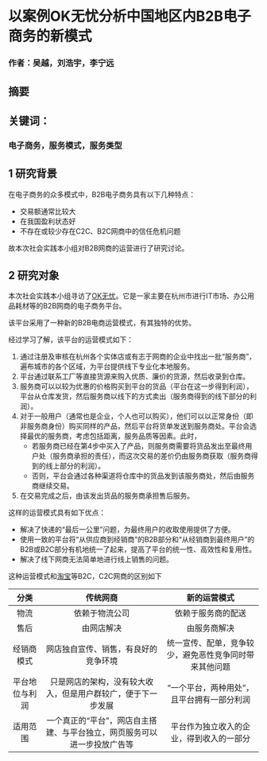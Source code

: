 # 以案例OK无忧分析中国地区内B2B电子商务的新模式

### 作者：吴越，刘浩宇，李宁远

## 摘要

## 关键词：
### 电子商务，服务模式，服务类型

## 1 研究背景

在电子商务的众多模式中，B2B电子商务具有以下几种特点：

* 交易额通常比较大
* 在我国盈利状态好
* 不存在或较少存在C2C、B2C网商中的信任危机问题

故本次社会实践本小组对B2B网商的运营进行了研究讨论。

## 2 研究对象

本次社会实践本小组寻访了[OK无忧](https://www.okwuyou.com/)。它是一家主要在杭州市进行IT市场、办公用品耗材等的B2B网商的电子商务平台。

该平台采用了一种新的B2B电商运营模式，有其独特的优势。

经过学习了解，该平台的运营模式如下：

1. 通过注册及审核在杭州各个实体店或有志于网商的企业中找出一批“服务商”，遍布城市的各个区域，为平台提供线下专业化本地服务。
1. 平台通过联系工厂等直接货源来购入优质、廉价的货源，然后收录到仓库。
1. 服务商可以以较为优惠的价格购买到平台的货品（平台在这一步得到利润），平台从仓库发货，然后服务商以线下的方式卖出（服务商得到的线下部分的利润）。
1. 对于一般用户（通常也是企业，个人也可以购买），他们可以以正常身份（即非服务商身份）购买同样的产品，然后平台将货单发送到服务商处。平台会选择最优的服务商，考虑包括距离，服务品质等因素。此时，
	* 若服务商已经在第4步中买入了产品，则服务商需要将货品发出至最终用户处（服务商承担的责任），而这次交易的差价仍由服务商获取（服务商得到的线上部分的利润）。
	* 否则，平台会通过各种渠道将仓库中的货品发到该服务商处，然后由服务商继续交易。
1. 在交易完成之后，由该发出货品的服务商承担售后服务。

这样的运营模式具有如下优点：

* 解决了快递的“最后一公里”问题，为最终用户的收取使用提供了方便。
* 使用一致的平台将“从供应商到经销商”的B2B部分和“从经销商到最终用户”的B2B或B2C部分有机地统一了起来，提高了平台的统一性、高效性和复用性。
* 解决了线下网商无法简单地进行线上销售的问题。

这种运营模式和[淘宝](https://taobao.com/)等B2C，C2C网商的区别如下

分类| 传统网商 | 新的运营模式
:-:|:-:|:-:
物流| 依赖于物流公司 | 依赖于服务商的配送
售后| 由网店解决 | 由服务商解决
经销商模式|网店独自宣传、销售，有良好的竞争环境|统一宣传、配单，竞争较少，避免恶性竞争同时带来其他问题
平台地位与利润|只是网店的架构，没有较大收入，但是用户群较广，便于下一步发展|“一个平台，两种用处”，且平台拥有一部分利润
适用范围|一个真正的“平台”，网店自主搭建、与平台独立，网页服务可以进一步投放广告等|平台作为独立收入的企业，得到收入的一部分
